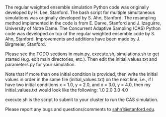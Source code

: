 The regular weighted ensemble simulation Python code was originally developed by H. Lee, Stanford. The bash script for 
multiple simultaneous simulations was originally developed by S. Ahn, Stanford. The resampling method implemented in the 
code is from E. Darve, Stanford and J. Izaguirre, University of Notre Dame. The Concurrent Adaptive Sampling (CAS) 
Python code was developed on top of the regular weighted ensemble code by S. Ahn, Stanford. Improvements and additions 
have been made by J. Birgmeier, Stanford.

Please see the TODO sections in main.py, execute.sh, simulations.sh to get started (e.g. edit main directories, 
etc.). Then edit the initial_values.txt and parameters.py for your simulation.

Note that if more than one initial condition is provided, then write the initial values in order in the same file 
(initial_values.txt) on the next line, i.e., if I have two initial conditions x = 1.0, y = 2.0, and x = 3.0, y = 4.0, 
then my initial_values.txt would look like the following:
1.0
2.0
3.0
4.0

execute.sh is the script to submit to your cluster to run the CAS simulation.

Please report any bugs and questions/comments to sahn1@stanford.edu.
